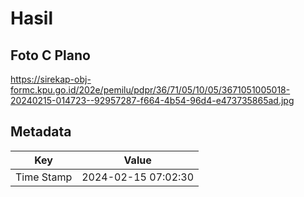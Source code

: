 # Hasil

## Foto C Plano

https://sirekap-obj-formc.kpu.go.id/202e/pemilu/pdpr/36/71/05/10/05/3671051005018-20240215-014723--92957287-f664-4b54-96d4-e473735865ad.jpg


## Metadata

| Key        | Value               |
| ---------- | ------------------- |
| Time Stamp | 2024-02-15 07:02:30 |



